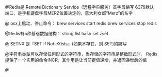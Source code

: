 @Redis是 Remote Dictionary Service（远程字典服务）首字母缩写
6379默认端口，是手机键盘字母MERZ位置决定的，意大利女郎“Merz”的名字

@ osx上启动、停止命令：
brew services start redis
brew services stop redis

@Redis有5种基础数据结构：
string
list
hash
set
zset

@ SETNX 是『SET if Not eXists』(如果不存在，则 SET)的简写

@字符串类型可以存储任何形式的字符串，当存储的字符串是整数形式时，
Redis提供了一个实用的命令INCR，其作用是让当前键值递增，并返回递增后的值

@